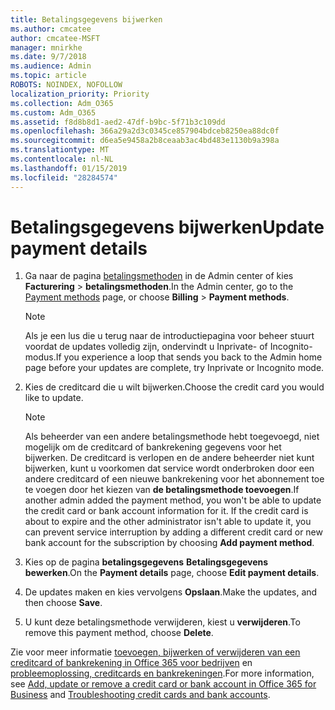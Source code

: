 ```yaml
---
title: Betalingsgegevens bijwerken
ms.author: cmcatee
author: cmcatee-MSFT
manager: mnirkhe
ms.date: 9/7/2018
ms.audience: Admin
ms.topic: article
ROBOTS: NOINDEX, NOFOLLOW
localization_priority: Priority
ms.collection: Adm_O365
ms.custom: Adm_O365
ms.assetid: f8d8b8d1-aed2-47df-b9bc-5f71b3c109dd
ms.openlocfilehash: 366a29a2d3c0345ce857904bdceb8250ea88dc0f
ms.sourcegitcommit: d6ea5e9458a2b8ceaab3ac4bd483e1130b9a398a
ms.translationtype: MT
ms.contentlocale: nl-NL
ms.lasthandoff: 01/15/2019
ms.locfileid: "28284574"
---
```

# <a name="update-payment-details"></a><span data-ttu-id="80a92-102">Betalingsgegevens bijwerken</span><span class="sxs-lookup"><span data-stu-id="80a92-102">Update payment details</span></span>

1. <span data-ttu-id="80a92-103">Ga naar de pagina [betalingsmethoden](https://go.microsoft.com/fwlink/p/?linkid=2018806) in de Admin center of kies **Facturering** \> **betalingsmethoden**.</span><span class="sxs-lookup"><span data-stu-id="80a92-103">In the Admin center, go to the [Payment methods](https://go.microsoft.com/fwlink/p/?linkid=2018806) page, or choose **Billing** \> **Payment methods**.</span></span>
    
    > [!NOTE]
    > <span data-ttu-id="80a92-104">Als je een lus die u terug naar de introductiepagina voor beheer stuurt voordat de updates volledig zijn, ondervindt u Inprivate- of Incognito-modus.</span><span class="sxs-lookup"><span data-stu-id="80a92-104">If you experience a loop that sends you back to the Admin home page before your updates are complete, try Inprivate or Incognito mode.</span></span> 
  
2. <span data-ttu-id="80a92-105">Kies de creditcard die u wilt bijwerken.</span><span class="sxs-lookup"><span data-stu-id="80a92-105">Choose the credit card you would like to update.</span></span>
    
    > [!NOTE]
    > <span data-ttu-id="80a92-p101">Als beheerder van een andere betalingsmethode hebt toegevoegd, niet mogelijk om de creditcard of bankrekening gegevens voor het bijwerken. De creditcard is verlopen en de andere beheerder niet kunt bijwerken, kunt u voorkomen dat service wordt onderbroken door een andere creditcard of een nieuwe bankrekening voor het abonnement toe te voegen door het kiezen van **de betalingsmethode toevoegen**.</span><span class="sxs-lookup"><span data-stu-id="80a92-p101">If another admin added the payment method, you won't be able to update the credit card or bank account information for it. If the credit card is about to expire and the other administrator isn't able to update it, you can prevent service interruption by adding a different credit card or new bank account for the subscription by choosing **Add payment method**.</span></span> 
  
3. <span data-ttu-id="80a92-108">Kies op de pagina **betalingsgegevens** **Betalingsgegevens bewerken**.</span><span class="sxs-lookup"><span data-stu-id="80a92-108">On the **Payment details** page, choose **Edit payment details**.</span></span>
    
4. <span data-ttu-id="80a92-109">De updates maken en kies vervolgens **Opslaan**.</span><span class="sxs-lookup"><span data-stu-id="80a92-109">Make the updates, and then choose **Save**.</span></span>
    
5. <span data-ttu-id="80a92-110">U kunt deze betalingsmethode verwijderen, kiest u **verwijderen**.</span><span class="sxs-lookup"><span data-stu-id="80a92-110">To remove this payment method, choose **Delete**.</span></span>
    
<span data-ttu-id="80a92-111">Zie voor meer informatie [toevoegen, bijwerken of verwijderen van een creditcard of bankrekening in Office 365 voor bedrijven](https://support.office.com/article/30ba9c83-50d8-4020-90ed-830a5b8c8724) en [probleemoplossing, creditcards en bankrekeningen](https://support.office.com/article/30ba9c83-50d8-4020-90ed-830a5b8c8724).</span><span class="sxs-lookup"><span data-stu-id="80a92-111">For more information, see [Add, update or remove a credit card or bank account in Office 365 for Business](https://support.office.com/article/30ba9c83-50d8-4020-90ed-830a5b8c8724) and [Troubleshooting credit cards and bank accounts](https://support.office.com/article/30ba9c83-50d8-4020-90ed-830a5b8c8724).</span></span>
  

